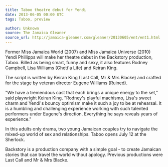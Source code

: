 ```yaml
---
title: Taboo theatre debut for Yendi
date: 2013-06-05 00:00 UTC
tags: Taboo, preview

author: Unknown
source: The Jamaica Gleaner
source_url: http://jamaica-gleaner.com/gleaner/20130605/ent/ent1.html
---
```


Former Miss Jamaica World (2007) and Miss Jamaica Universe (2010) Yendi
Phillipps will make her theatre debut in the Backstory production, Taboo.
Billed as being smart, funny and sexy, it also features Rodney Campbell, Lisa
Williams (Ghett'a Life) and Keiran King.

The script is written by Keiran King (Last Call, Mr & Mrs Blacke) and crafted
for the stage by veteran director Eugene Williams (Ruined).

"We have a tremendous cast that each brings a unique energy to the set," said
playwright Keiran King. "Rodney's playful machismo, Lisa's sweet charm and
Yendi's bouncy optimism make it such a joy to be at rehearsal. It is a humbling
and challenging experience working with such talented performers under Eugene's
direction. Everything he says reveals years of experience."

In this adults only drama, two young Jamaican couples try to navigate the
mixed-up world of sex and relationships. Taboo opens July 12 at the Sherlock.

Backstory is a production company with a simple goal - to create Jamaican
stories that can travel the world without apology. Previous productions were
Last Call and Mr & Mrs Blacke.
